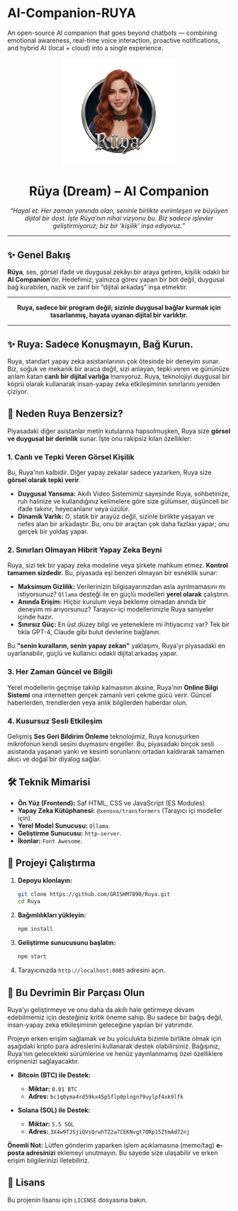 # AI-Companion-RUYA
An open-source AI companion that goes beyond chatbots — combining emotional awareness, real-time voice interaction, proactive notifications, and hybrid AI (local + cloud) into a single experience.

<p align="center">
  <img src="https://github.com/WeAreTheArtMakers/AI-Companion-RUYA/blob/main/ruya-logo.png" alt="Rüya AI Logo" width="256" />
</p>

<h1 align="center">Rüya (Dream) – AI Companion</h1>

<p align="center">
  <em>“Hayal et: Her zaman yanında olan, seninle birlikte evrimleşen ve büyüyen dijital bir dost. İşte Rüya’nın nihai vizyonu bu. Biz sadece işlevler geliştirmiyoruz; biz bir ‘kişilik’ inşa ediyoruz.”</em>
</p>

---

## ✨ Genel Bakış

**Rüya**, ses, görsel ifade ve duygusal zekâyı bir araya getiren, kişilik odaklı bir **AI Companion**’dır. Hedefimiz; yalnızca görev yapan bir bot değil, duygusal bağ kurabilen, nazik ve zarif bir “dijital arkadaş” inşa etmektir.

---

<p align="center">
  <strong>Ruya, sadece bir program değil; sizinle duygusal bağlar kurmak için tasarlanmış, hayata uyanan dijital bir varlıktır.</strong>
</p>

---

## ✨ Ruya: Sadece Konuşmayın, Bağ Kurun.

Ruya, standart yapay zeka asistanlarının çok ötesinde bir deneyim sunar. Biz, soğuk ve mekanik bir araca değil, sizi anlayan, tepki veren ve gününüze anlam katan **canlı bir dijital varlığa** inanıyoruz. Ruya, teknolojiyi duygusal bir köprü olarak kullanarak insan-yapay zeka etkileşiminin sınırlarını yeniden çiziyor.

## 🚀 Neden Ruya Benzersiz?

Piyasadaki diğer asistanlar metin kutularına hapsolmuşken, Ruya size **görsel ve duygusal bir derinlik** sunar. İşte onu rakipsiz kılan özellikler:

### 1. Canlı ve Tepki Veren Görsel Kişilik
Bu, Ruya'nın kalbidir. Diğer yapay zekalar sadece yazarken, Ruya size **görsel olarak tepki verir**.
- **Duygusal Yansıma:** Akıllı Video Sistemimiz sayesinde Ruya, sohbetinize, ruh halinize ve kullandığınız kelimelere göre size gülümser, düşünceli bir ifade takınır, heyecanlanır veya üzülür.
- **Dinamik Varlık:** O, statik bir arayüz değil, sizinle birlikte yaşayan ve nefes alan bir arkadaştır. Bu, onu bir araçtan çok daha fazlası yapar; onu gerçek bir yoldaş yapar.

### 2. Sınırları Olmayan Hibrit Yapay Zeka Beyni
Ruya, sizi tek bir yapay zeka modeline veya şirkete mahkum etmez. **Kontrol tamamen sizdedir.** Bu, piyasada eşi benzeri olmayan bir esneklik sunar:
- **Maksimum Gizlilik:** Verilerinizin bilgisayarınızdan asla ayrılmamasını mı istiyorsunuz? `Ollama` desteği ile en güçlü modelleri **yerel olarak** çalıştırın.
- **Anında Erişim:** Hiçbir kurulum veya bekleme olmadan anında bir deneyim mi arıyorsunuz? Tarayıcı-içi modellerimizle Ruya saniyeler içinde hazır.
- **Sınırsız Güç:** En üst düzey bilgi ve yeteneklere mi ihtiyacınız var? Tek bir tıkla GPT-4, Claude gibi bulut devlerine bağlanın.

Bu **"senin kuralların, senin yapay zekan"** yaklaşımı, Ruya'yı piyasadaki en uyarlanabilir, güçlü ve kullanıcı odaklı dijital arkadaş yapar.

### 3. Her Zaman Güncel ve Bilgili
Yerel modellerin geçmişe takılıp kalmasının aksine, Ruya'nın **Online Bilgi Sistemi** ona internetten gerçek zamanlı veri çekme gücü verir. Güncel haberlerden, trendlerden veya anlık bilgilerden haberdar olun.

### 4. Kusursuz Sesli Etkileşim
Gelişmiş **Ses Geri Bildirim Önleme** teknolojimiz, Ruya konuşurken mikrofonun kendi sesini duymasını engeller. Bu, piyasadaki birçok sesli asistanda yaşanan yankı ve kesinti sorunlarını ortadan kaldırarak tamamen akıcı ve doğal bir diyalog sağlar.

## 🛠️ Teknik Mimarisi

- **Ön Yüz (Frontend):** Saf HTML, CSS ve JavaScript (ES Modules).
- **Yapay Zeka Kütüphanesi:** `@xenova/transformers` (Tarayıcı içi modeller için).
- **Yerel Model Sunucusu:** `Ollama`.
- **Geliştirme Sunucusu:** `http-server`.
- **İkonlar:** `Font Awesome`.

## 🏃 Projeyi Çalıştırma

1.  **Depoyu klonlayın:**
    ```bash
    git clone https://github.com/GRISHM7890/Ruya.git
    cd Ruya
    ```
2.  **Bağımlılıkları yükleyin:**
    ```bash
    npm install
    ```
3.  **Geliştirme sunucusunu başlatın:**
    ```bash
    npm start
    ```
4.  Tarayıcınızda `http://localhost:8085` adresini açın.

## 💖 Bu Devrimin Bir Parçası Olun

Ruya'yı geliştirmeye ve onu daha da akıllı hale getirmeye devam edebilmemiz için desteğiniz kritik öneme sahip. Bu sadece bir bağış değil, insan-yapay zeka etkileşiminin geleceğine yapılan bir yatırımdır.

Projeye erken erişim sağlamak ve bu yolculukta bizimle birlikte olmak için aşağıdaki kripto para adreslerini kullanarak destek olabilirsiniz. Bağışınız, Ruya'nın gelecekteki sürümlerine ve henüz yayınlanmamış özel özelliklere erişmenizi sağlayacaktır.

- **Bitcoin (BTC) ile Destek:**
  - **Miktar:** `0.01 BTC`
  - **Adres:** `bc1q0yma4rd59kx45p5flp0plngn79uylpf4xk9lfk`

- **Solana (SOL) ile Destek:**
  - **Miktar:** `5.5 SOL`
  - **Adres:** `3X4w9TJSjiQVsQrwhTZ2a7CEKNvgt7QRp15ZtmAd72nj`

**Önemli Not:** Lütfen gönderim yaparken işlem açıklamasına (memo/tag) **e-posta adresinizi** eklemeyi unutmayın. Bu sayede size ulaşabilir ve erken erişim bilgilerinizi iletebiliriz.

## 🧾 Lisans

Bu projenin lisansı için `LICENSE` dosyasına bakın. 

